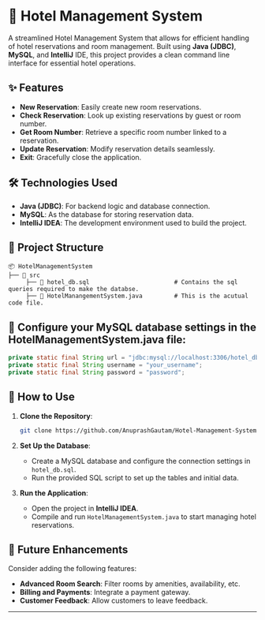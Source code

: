 # 🏨 Hotel Management System

A streamlined Hotel Management System that allows for efficient handling of hotel reservations and room management. Built using **Java (JDBC)**, **MySQL**, and **IntelliJ** IDE, this project provides a clean command line interface for essential hotel operations.

## ✨ Features

- **New Reservation**: Easily create new room reservations.
- **Check Reservation**: Look up existing reservations by guest or room number.
- **Get Room Number**: Retrieve a specific room number linked to a reservation.
- **Update Reservation**: Modify reservation details seamlessly.
- **Exit**: Gracefully close the application.

## 🛠️ Technologies Used

- **Java (JDBC)**: For backend logic and database connection.
- **MySQL**: As the database for storing reservation data.
- **IntelliJ IDEA**: The development environment used to build the project.

## 📂 Project Structure

```plaintext
📦 HotelManagementSystem
├── 📂 src
     ├── 📄 hotel_db.sql                        # Contains the sql queries required to make the databse.
     ├── 📄 HotelManangementSystem.java         # This is the acutual code file.
```

## 🔧 Configure your MySQL database settings in the HotelManagementSystem.java file:

``` java
private static final String url = "jdbc:mysql://localhost:3306/hotel_db";
private static final String username = "your_username";
private static final String password = "password";
```

## 📖 How to Use

1. **Clone the Repository**:
    ```bash
    git clone https://github.com/AnuprashGautam/Hotel-Management-System.git
    ```

2. **Set Up the Database**:
   - Create a MySQL database and configure the connection settings in `hotel_db.sql`.
   - Run the provided SQL script to set up the tables and initial data.

3. **Run the Application**:
   - Open the project in **IntelliJ IDEA**.
   - Compile and run `HotelManagementSystem.java` to start managing hotel reservations.

## 🚀 Future Enhancements

Consider adding the following features:
- **Advanced Room Search**: Filter rooms by amenities, availability, etc.
- **Billing and Payments**: Integrate a payment gateway.
- **Customer Feedback**: Allow customers to leave feedback.

---
